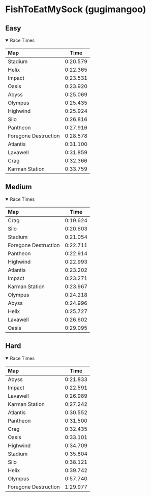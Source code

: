 # FishToEatMySock (gugimangoo)
## Easy
<details open>
<summary>Race Times</summary>

| Map      | Time  |
| :------------- | :-----: |
| Stadium              | 0:20.579 |
| Helix              | 0:22.365 |
| Impact              | 0:23.531 |
| Oasis              | 0:23.920 |
| Abyss              | 0:25.069 |
| Olympus              | 0:25.435 |
| Highwind              | 0:25.924 |
| Silo              | 0:26.816 |
| Pantheon              | 0:27.916 |
| Foregone Destruction              | 0:28.578 |
| Atlantis              | 0:31.100 |
| Lavawell              | 0:31.859 |
| Crag              | 0:32.366 |
| Karman Station              | 0:33.759 |

</details>

## Medium
<details open>
<summary>Race Times</summary>

| Map      | Time  |
| :------------- | :-----: |
| Crag              | 0:19.624 |
| Silo              | 0:20.603 |
| Stadium              | 0:21.054 |
| Foregone Destruction              | 0:22.711 |
| Pantheon              | 0:22.914 |
| Highwind              | 0:22.993 |
| Atlantis              | 0:23.202 |
| Impact              | 0:23.271 |
| Karman Station              | 0:23.967 |
| Olympus              | 0:24.218 |
| Abyss              | 0:24.996 |
| Helix              | 0:25.727 |
| Lavawell              | 0:26.602 |
| Oasis              | 0:29.095 |

</details>

## Hard
<details open>
<summary>Race Times</summary>

| Map      | Time  |
| :------------- | :-----: |
| Abyss              | 0:21.833 |
| Impact              | 0:22.591 |
| Lavawell              | 0:26.989 |
| Karman Station              | 0:27.242 |
| Atlantis              | 0:30.552 |
| Pantheon              | 0:31.500 |
| Crag              | 0:32.435 |
| Oasis              | 0:33.101 |
| Highwind              | 0:34.709 |
| Stadium              | 0:35.804 |
| Silo              | 0:38.121 |
| Helix              | 0:39.742 |
| Olympus              | 0:57.740 |
| Foregone Destruction              | 1:29.977 |

</details>
